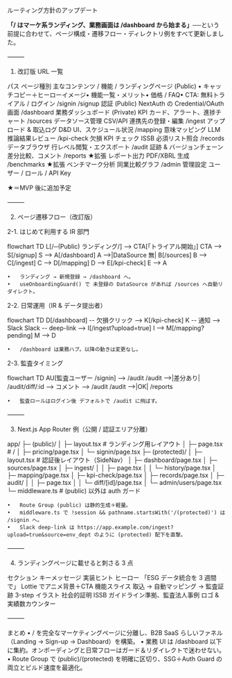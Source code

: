 ルーティング方針のアップデート

**「/ はマーケ系ランディング、業務画面は /dashboard から始まる」**──という前提に合わせて、ページ構成・遷移フロー・ディレクトリ例をすべて更新しました。

⸻

1. 改訂版 URL 一覧

パス	ページ種別	主なコンテンツ / 機能
/	ランディングページ (Public)	• キャッチコピー＋ヒーローイメージ• 機能一覧・メリット• 価格 / FAQ• CTA: 無料トライアル / ログイン
/signin /signup	認証 (Public)	NextAuth の Credential/OAuth 画面
/dashboard	業務ダッシュボード (Private)	KPI カード、アラート、進捗チャート
/sources	データソース管理	CSV/API 連携先の登録・編集
/ingest	アップロード & 取込ログ	D&D UI、スケジュール状況
/mapping	意味マッピング	LLM 推論結果レビュー
/kpi-check	欠損 KPI チェック	ISSB 必須リスト照合
/records	データブラウザ	行レベル閲覧・エクスポート
/audit	証跡 & バージョンチェーン	差分比較、コメント
/reports ★拡張	レポート出力	PDF/XBRL 生成
/benchmarks ★拡張	ベンチマーク分析	同業比較グラフ
/admin	管理設定	ユーザー / ロール / API Key

★＝MVP 後に追加予定

⸻

2. ページ遷移フロー（改訂版）

2-1. はじめて利用する IR 部門

flowchart TD
    L[/─(Public) ランディング/] --> CTA[「トライアル開始」]
    CTA --> S[/signup]
    S --> A[/dashboard]
    A -->|DataSource 無| B[/sources]
    B --> C[/ingest]
    C --> D[/mapping]
    D --> E[/kpi-check]
    E --> A

	•	ランディング → 新規登録 → /dashboard へ。
	•	useOnboardingGuard() で 未登録の DataSource があれば /sources へ自動リダイレクト。

2-2. 日常運用（IR & データ提出者）

flowchart TD
    D[/dashboard] -- 欠損クリック --> K[/kpi-check]
    K -- 通知 --> Slack
    Slack -- deep-link --> I[/ingest?upload=true]
    I --> M[/mapping?pending]
    M --> D

	•	/dashboard は業務ハブ。以降の動きは変更なし。

2-3. 監査タイミング

flowchart TD
    AU[監査ユーザー /signin] --> /audit
    /audit -->|差分あり| /audit/diff/:id --> コメント --> /audit
    /audit -->|OK| /reports

	•	監査ロールはログイン後 デフォルトで /audit に飛ばす。

⸻

3. Next.js App Router 例（公開 / 認証エリア分離）

app/
├─ (public)/
│   ├─ layout.tsx     # ランディング用レイアウト
│   ├─ page.tsx       # /
│   ├─ pricing/page.tsx
│   └─ signin/page.tsx
├─ (protected)/
│   ├─ layout.tsx     # 認証後レイアウト（SideNav）
│   ├─ dashboard/page.tsx
│   ├─ sources/page.tsx
│   ├─ ingest/
│   │   ├─ page.tsx
│   │   └─ history/page.tsx
│   ├─ mapping/page.tsx
│   ├─ kpi-check/page.tsx
│   ├─ records/page.tsx
│   ├─ audit/
│   │   ├─ page.tsx
│   │   └─ diff/[id]/page.tsx
│   └─ admin/users/page.tsx
└─ middleware.ts        # (public) 以外は auth ガード

	•	Route Group (public) は静的生成＋軽量。
	•	middleware.ts で !session && pathname.startsWith('/(protected)') は /signin へ。
	•	Slack deep-link は https://app.example.com/ingest?upload=true&source=env_dept のように (protected) 配下を直撃。

⸻

4. ランディングページに載せると刺さる 3 点

セクション	キーメッセージ	実装ヒント
ヒーロー	「ESG データ統合を 3 週間で」	Lottie でアニメ背景＋CTA
機能スライス	取込 → 自動マッピング → 監査証跡	3-step イラスト
社会的証明	ISSB ガイドライン準拠、監査法人事例	ロゴ & 実績数カウンター


⸻

まとめ
	•	/ を完全なマーケティングページに分離し、B2B SaaS らしいファネル（Landing → Sign-up → Dashboard）を構築。
	•	業務 UI は /dashboard 以下に集約。オンボーディングと日常フローはガード＆リダイレクトで迷わせない。
	•	Route Group で (public)/(protected) を明確に区切り、SSG＋Auth Guard の両立とビルド速度を最適化。